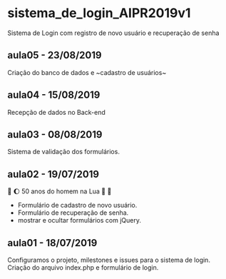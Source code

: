 # sistema_de_login_AIPR2019v1
Sistema de Login com registro de novo usuário e recuperação de senha

## aula05 - 23/08/2019
Criação do banco de dados e ~cadastro de usuários~

## aula04 - 15/08/2019
Recepção de dados no Back-end

## aula03 - 08/08/2019

Sistema de validação dos formulários.

## aula02 - 19/07/2019 
:rocket: :moon: 50 anos do homem na Lua 🌝 🌚

* Formulário de cadastro de novo usuário.
* Formulário de recuperação de senha.
* mostrar e ocultar formulários com jQuery.

## aula01 - 18/07/2019
Configuramos o projeto, milestones e issues para o sistema de login.
Criação do arquivo index.php e formulário de login.


